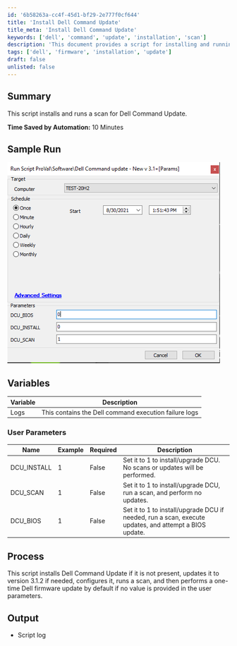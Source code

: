 ```yaml
---
id: '6b58263a-cc4f-45d1-bf29-2e777f0cf644'
title: 'Install Dell Command Update'
title_meta: 'Install Dell Command Update'
keywords: ['dell', 'command', 'update', 'installation', 'scan']
description: 'This document provides a script for installing and running a scan for Dell Command Update, detailing user parameters and process steps to ensure a smooth installation and update experience.'
tags: ['dell', 'firmware', 'installation', 'update']
draft: false
unlisted: false
---
```


## Summary

This script installs and runs a scan for Dell Command Update.

**Time Saved by Automation:** 10 Minutes

## Sample Run

![Sample Run](../../../static/img/Dell-Command-update---New-v-3.1+/image_1.png)

## Variables

| Variable | Description                                   |
|----------|-----------------------------------------------|
| Logs     | This contains the Dell command execution failure logs |

### User Parameters

| Name         | Example | Required | Description                                                                                                   |
|--------------|---------|----------|---------------------------------------------------------------------------------------------------------------|
| DCU_INSTALL  | 1       | False    | Set it to 1 to install/upgrade DCU. No scans or updates will be performed.                                   |
| DCU_SCAN     | 1       | False    | Set it to 1 to install/upgrade DCU, run a scan, and perform no updates.                                      |
| DCU_BIOS     | 1       | False    | Set it to 1 to install/upgrade DCU if needed, run a scan, execute updates, and attempt a BIOS update.       |

## Process

This script installs Dell Command Update if it is not present, updates it to version 3.1.2 if needed, configures it, runs a scan, and then performs a one-time Dell firmware update by default if no value is provided in the user parameters.

## Output

- Script log
